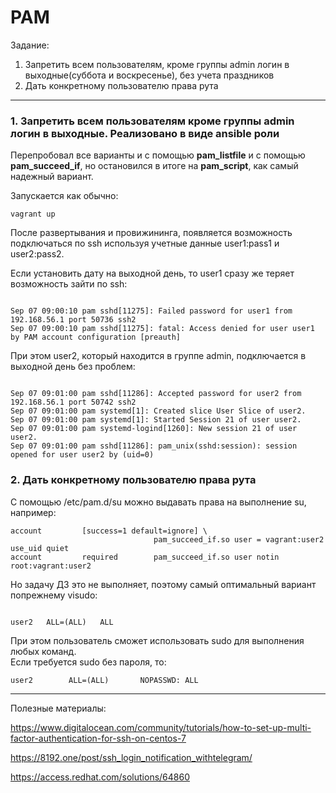 # PAM

Задание:  
1. Запретить всем пользователям, кроме группы admin логин в выходные(суббота и воскресенье), без учета праздников
2. Дать конкретному пользователю права рута 
---

### 1. Запретить всем пользователям кроме группы admin логин в выходные. Реализовано в виде ansible роли 

Перепробовал все варианты и с помощью **pam_listfile** и с помощью  **pam_succeed_if**, но остановился в итоге на **pam_script**, как самый надежный вариант.

Запускается как обычно:

```console
vagrant up
```
После развертывания и провижининга, появляется возможность подключаться по ssh используя учетные данные user1:pass1 и user2:pass2.

Если установить дату на выходной день, то user1 сразу же теряет возможность зайти по ssh: 

```console

Sep 07 09:00:10 pam sshd[11275]: Failed password for user1 from 192.168.56.1 port 50736 ssh2
Sep 07 09:00:10 pam sshd[11275]: fatal: Access denied for user user1 by PAM account configuration [preauth]

```
При этом user2, который находится в группе admin, подключается в выходной день без проблем: 

```console

Sep 07 09:01:00 pam sshd[11286]: Accepted password for user2 from 192.168.56.1 port 50742 ssh2
Sep 07 09:01:00 pam systemd[1]: Created slice User Slice of user2.
Sep 07 09:01:00 pam systemd[1]: Started Session 21 of user user2.
Sep 07 09:01:00 pam systemd-logind[1260]: New session 21 of user user2.
Sep 07 09:01:00 pam sshd[11286]: pam_unix(sshd:session): session opened for user user2 by (uid=0)

```

### 2. Дать конкретному пользователю права рута

С помощью /etc/pam.d/su можно выдавать права на выполнение su, например: 

```console
account         [success=1 default=ignore] \
                                pam_succeed_if.so user = vagrant:user2 use_uid quiet
account         required        pam_succeed_if.so user notin root:vagrant:user2
```
Но задачу ДЗ это не выполняет, поэтому самый оптимальный вариант попрежнему visudo: 

```console

user2	ALL=(ALL) 	ALL

```

При этом пользователь сможет использовать sudo для выполнения любых команд.      
Если требуется sudo без пароля, то:     

```console
user2        ALL=(ALL)       NOPASSWD: ALL
```

---

Полезные материалы:  

https://www.digitalocean.com/community/tutorials/how-to-set-up-multi-factor-authentication-for-ssh-on-centos-7 


https://8192.one/post/ssh_login_notification_withtelegram/ 

https://access.redhat.com/solutions/64860 

